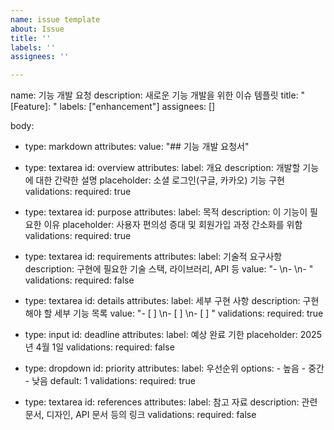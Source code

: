 ```yaml
---
name: issue template
about: Issue
title: ''
labels: ''
assignees: ''

---
```


name: 기능 개발 요청
description: 새로운 기능 개발을 위한 이슈 템플릿
title: "[Feature]: "
labels: ["enhancement"]
assignees: []

body:
  - type: markdown
    attributes:
      value: "## 기능 개발 요청서"
  
  - type: textarea
    id: overview
    attributes:
      label: 개요
      description: 개발할 기능에 대한 간략한 설명
      placeholder: 소셜 로그인(구글, 카카오) 기능 구현
    validations:
      required: true
  
  - type: textarea
    id: purpose
    attributes:
      label: 목적
      description: 이 기능이 필요한 이유
      placeholder: 사용자 편의성 증대 및 회원가입 과정 간소화를 위함
    validations:
      required: true
  
  - type: textarea
    id: requirements
    attributes:
      label: 기술적 요구사항
      description: 구현에 필요한 기술 스택, 라이브러리, API 등
      value: "- \n- \n- "
    validations:
      required: false
  
  - type: textarea
    id: details
    attributes:
      label: 세부 구현 사항
      description: 구현해야 할 세부 기능 목록
      value: "- [ ] \n- [ ] \n- [ ] "
    validations:
      required: true
  
  - type: input
    id: deadline
    attributes:
      label: 예상 완료 기한
      placeholder: 2025년 4월 1일
    validations:
      required: false
  
  - type: dropdown
    id: priority
    attributes:
      label: 우선순위
      options:
        - 높음
        - 중간
        - 낮음
      default: 1
    validations:
      required: true
  
  - type: textarea
    id: references
    attributes:
      label: 참고 자료
      description: 관련 문서, 디자인, API 문서 등의 링크
    validations:
      required: false
